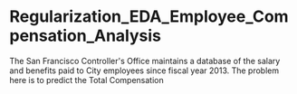 # Regularization_EDA_Employee_Compensation_Analysis
The San Francisco Controller's Office maintains a database of the salary and benefits paid to City employees since fiscal year 2013. The problem here is to predict the Total Compensation
